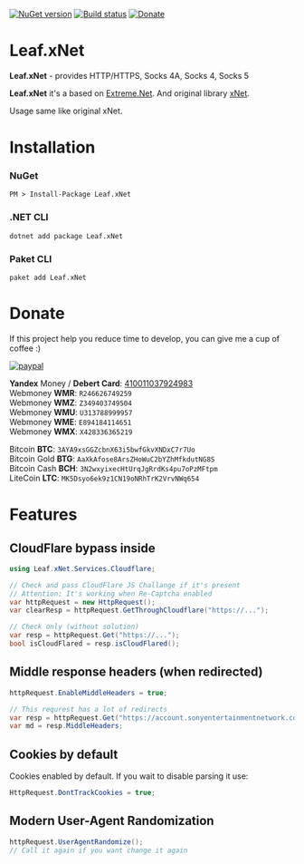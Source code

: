 [![NuGet version](https://badge.fury.io/nu/Leaf.xNet.svg)](https://badge.fury.io/nu/Leaf.xNet) [![Build status](https://ci.appveyor.com/api/projects/status/em4aje36etb63kdt/branch/master?svg=true)](https://ci.appveyor.com/project/grandsilence/leaf-xnet/branch/master) [![Donate](https://img.shields.io/badge/Donate-PayPal-green.svg)](https://www.paypal.com/cgi-bin/webscr?cmd=_s-xclick&hosted_button_id=FZLZ5ED65HVCL)


# Leaf.xNet
**Leaf.xNet** - provides HTTP/HTTPS, Socks 4A, Socks 4, Socks 5

**Leaf.xNet** it's a based on [Extreme.Net](https://github.com/Fedorus/Extreme.Net). And original library [xNet](https://github.com/X-rus/xNet).

Usage same like original xNet.

# Installation

### NuGet
```
PM > Install-Package Leaf.xNet
```

### .NET CLI
```
dotnet add package Leaf.xNet
```

### Paket CLI
```
paket add Leaf.xNet
```

# Donate
If this project help you reduce time to develop, you can give me a cup of coffee :)


[![paypal](https://www.paypalobjects.com/en_US/i/btn/btn_donateCC_LG.gif)](https://www.paypal.com/cgi-bin/webscr?cmd=_s-xclick&hosted_button_id=FZLZ5ED65HVCL)

**Yandex** Money / **Debert Card**: [410011037924983](https://money.yandex.com/to/410011037924983)  
Webmoney **WMR**: `R246626749259`  
Webmoney **WMZ**: `Z349403749504`  
Webmoney **WMU**: `U313788999957`  
Webmoney **WME**: `E894184114651`  
Webmoney **WMX**: `X428336365219`
  
Bitcoin **BTC**: `3AYA9xsGGZcbnX63i5bwfGkvXNDxC7r7Uo`  
Bitcoin Gold **BTG**: `AaXkAfose8ArsZHoWuC2bYZhMfkdutNG8S`  
Bitcoin Cash **BCH**: `3N2wxyixecHtUrqJgRrdKs4pu7oPzMFtpm`  
LiteCoin **LTC**: `MK5Dsyo6ek9z1CN19oNRhTrK2VrvNWq654`  


# Features
## CloudFlare bypass inside
```csharp
using Leaf.xNet.Services.Cloudflare;

// Check and pass CloudFlare JS Challange if it's present
// Attention: It's working when Re-Captcha enabled
var httpRequest = new HttpRequest();
var clearResp = httpRequest.GetThroughCloudflare("https://...");

// Check only (without solution)
var resp = httpRequest.Get("https://...");
bool isCloudFlared = resp.isCloudFlared();
```

## Middle response headers (when redirected)
```csharp
httpRequest.EnableMiddleHeaders = true;

// This requrest has a lot of redirects
var resp = httpRequest.Get("https://account.sonyentertainmentnetwork.com/");
var md = resp.MiddleHeaders;
```

## Cookies by default
Cookies enabled by default. If you wait to disable parsing it use:
```csharp
HttpRequest.DontTrackCookies = true;
```

## Modern User-Agent Randomization
```csharp
httpRequest.UserAgentRandomize();
// Call it again if you want change it again
```
